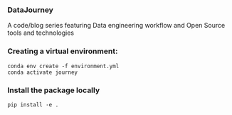 ### DataJourney
A code/blog series featuring Data engineering workflow and Open Source tools and technologies 

### Creating a virtual environment:

```shell
conda env create -f environment.yml
conda activate journey
```

### Install the package locally 
```shell
pip install -e .
```
